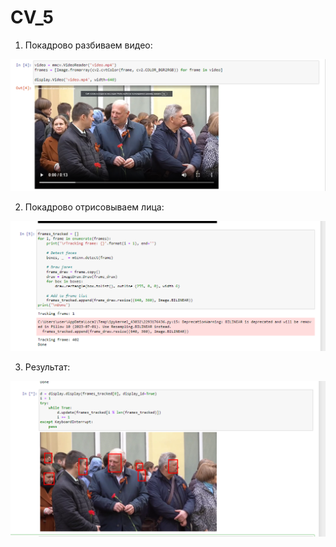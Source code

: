 # CV_5

1) Покадрово разбиваем видео:

![Image alt](https://github.com/dnlqwer/CV_5/blob/main/pic/1.png)

2) Покадрово отрисовываем лица:

![Image alt](https://github.com/dnlqwer/CV_5/blob/main/pic/2.png)

3) Результат:
 
![Image alt](https://github.com/dnlqwer/CV_5/blob/main/pic/3.png)
